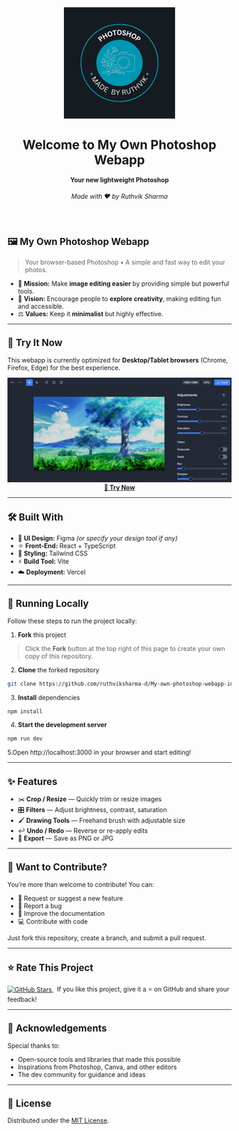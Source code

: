 <div align="center">
  <img src="logo for git.png" alt="My Own Photoshop" width="250">
  <h1>Welcome to My Own Photoshop Webapp</h1>
  <strong>Your new lightweight Photoshop</strong>
  <h6>Made with ❤️ by Ruthvik Sharma</h6>
</div>
<br>

## 🖼️ My Own Photoshop Webapp

> Your browser-based Photoshop • A simple and fast way to edit your photos.

* 🧭 **Mission:** Make **image editing easier** by providing simple but powerful tools.
* 🔭 **Vision:** Encourage people to **explore creativity**, making editing fun and accessible.
* ⚖️ **Values:** Keep it **minimalist** but highly effective.

---

## 📌 Try It Now

This webapp is currently optimized for **Desktop/Tablet browsers** (Chrome, Firefox, Edge) for the best experience.

<p align="center">
  <img src="image for git.png" alt="My Own Photoshop Webapp Preview">
  <br>
  <a href="https://my-own-photoshop-webapp-in-7-days.vercel.app">
    <strong>🚀 Try Now</strong>
  </a>
</p>

---

## 🛠️ Built With

* 🎨 **UI Design:** Figma *(or specify your design tool if any)*
* ⚛️ **Front-End:** React + TypeScript
* 🌳 **Styling:** Tailwind CSS
* ⚡ **Build Tool:** Vite
* ☁️ **Deployment:** Vercel

---

## 🚀 Running Locally

Follow these steps to run the project locally:

1. **Fork** this project
>Click the **Fork** button at the top right of this page to create your own copy of this repository.

2. **Clone** the forked repository  
```bash
git clone https://github.com/ruthviksharma-d/My-own-photoshop-webapp-in-7-days
```

3. **Install** dependencies
```bash
npm install
```

4. **Start the development server**
```bash
npm run dev
```

5.Open http://localhost:3000 in your browser and start editing!

---

## ✨ Features

* ✂️ **Crop / Resize** — Quickly trim or resize images
* 🎛 **Filters** — Adjust brightness, contrast, saturation
* 🖌 **Drawing Tools** — Freehand brush with adjustable size
* ↩ **Undo / Redo** — Reverse or re-apply edits
* 💾 **Export** — Save as PNG or JPG

---

## 🙌 Want to Contribute?

You’re more than welcome to contribute! You can:

* 🤔 Request or suggest a new feature  
* 🐛 Report a bug  
* 📖 Improve the documentation  
* 💻 Contribute with code  

Just fork this repository, create a branch, and submit a pull request.  

---

## ⭐ Rate This Project

<p>
  <a href="https://github.com/ruthviksharma-d/My-own-photoshop-webapp-in-7-days">
    <img alt="GitHub Stars" align="center" src="https://img.shields.io/github/stars/ruthviksharma-d/My-own-photoshop-webapp-in-7-days?style=for-the-badge" />
  </a> &nbsp; If you like this project, give it a ⭐ on GitHub and share your feedback!
</p>

---

## 🎉 Acknowledgements

Special thanks to:

* Open-source tools and libraries that made this possible  
* Inspirations from Photoshop, Canva, and other editors  
* The dev community for guidance and ideas  

---

## 📑 License

Distributed under the [MIT License](./LICENSE).
